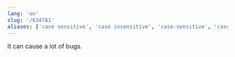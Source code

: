 ```yaml
---
lang: 'en'
slug: '/6347A1'
aliases: ['case sensitive', 'case insensitive', 'case-sensitive', 'case-insensitive']
---
```


It can cause a lot of bugs.
